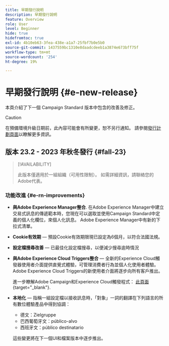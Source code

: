 ```yaml
---
title: 早期發行說明
description: 早期發行說明
feature: Overview
role: User
level: Beginner
hide: true
hidefromtoc: true
exl-id: 4b10eb63-3fea-438e-a1a7-25fbf7b0e5b0
source-git-commit: 1437559bc1310e8daadcdeeb1a3874e673bff75f
workflow-type: tm+mt
source-wordcount: '254'
ht-degree: 19%

---
```



# 早期發行說明 {#e-new-release}

本頁介紹了下一個 Campaign Standard 版本中包含的改善及修正。

>[!CAUTION]
>
> 在預備環境升級日期前，此內容可能會有所變更，恕不另行通知。 請參閱[發行計劃頁面](../../rn/using/release-planning.md)以瞭解更多資訊。

## 版本 23.2 - 2023 年秋冬發行 {#fall-23}

>[!AVAILABILITY]
>
>此版本僅適用於一組組織（可用性限制）。 如需詳細資訊，請聯絡您的Adobe代表。

### 功能改進 {#e-rn-improvements}

* **與Adobe Experience Manager整合**. 在Adobe Experience Manager中建立交易式訊息的傳遞範本時，您現在可以選取並使用Campaign Standard中定義的個人化欄位，來個人化訊息。 Adobe Experience Manager中有新的下拉式清單。

* **Cookie有效期**  — 預設Cookie有效期限現已設定為6個月，以符合法國法規。

* **設定檔搜尋改善**  — 已最佳化設定檔搜尋，以便減少搜尋逾時情況

* **與Adobe Experience Cloud Triggers整合**  — 全新的Experience Cloud觸發器使用者介面提供直覺式體驗，可管理消費者行為並個人化使用者體驗。 Adobe Experience Cloud Triggers的新使用者介面將逐步向所有客戶推出。

  進一步瞭解Adobe Campaign和Experience Cloud觸發程式： [此頁面](https://experienceleague.adobe.com/docs/experience-cloud/triggers/overview.html){target="_blank"}.

* **本地化**  — 指稱一組設定檔以接收訊息時，「對象」一詞的翻譯在下列語言的所有數位體驗產品中得到協調：

   * 德文：Zielgruppe
   * 巴西葡萄牙文：público-alvo
   * 西班牙文：público destinatario

  這些變更將在下一個UI和檔案版本中逐步推出。